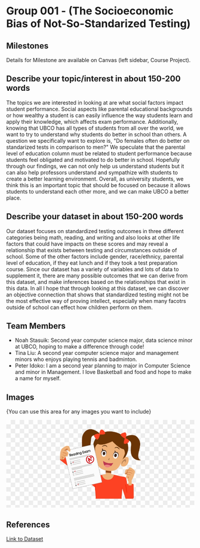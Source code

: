 # Group 001 - (The Socioeconomic Bias of Not-So-Standarized Testing)

## Milestones

Details for Milestone are available on Canvas (left sidebar, Course Project).

## Describe your topic/interest in about 150-200 words

The topics we are interested in looking at are what social factors impact student performance. Social aspects like parental educational backgrounds or how wealthy a student is can easily influence the way students learn and apply their knowledge, which affects exam performance. Additionally, knowing that UBCO has all types of students from all over the world, we want to try to understand why students do better in school than others. A question we specifically want to explore is, "Do females often do better on standarized tests in comparison to men?" We speculate that the parental level of education column must be related to student performance because students feel obligated and motivated to do better in school. Hopefully through our findings, we can not only help us understand students but it can also help professors understand and sympathize with students  to create a better learning environment. Overall, as university students, we think this is an important topic that should be focused on because it allows students to understand each other more, and we can make UBCO a better place. 
## Describe your dataset in about 150-200 words

Our dataset focuses on standardized testing outcomes in three different categories being math, reading, and writing and also looks at other life factors that could have impacts on these scores and may reveal a relationship that exists between testing and circumstances outside of school. Some of the other factors include gender, race/ethnicy, parental level of education, if they eat lunch and if they took a test preparation course. Since our dataset has a variety of variables and lots of data to supplement it, there are many possible outcomes that we can derive from this dataset, and make inferences based on the relationships that exist in this data. In all I hope that through looking at this dataset, we can discover an objective connection that shows that standardized testing might not be the most effective way of proving intellect, especially when many facotrs outside of school can effect how children perform on them.

## Team Members

- Noah Stasuik: Second year computer science major, data science minor at UBCO, hoping to make a difference through code!
- Tina Liu: A second year computer science major and management minors who enjoys playing tennis and badminton.
- Peter Idoko: I am a second year planning to major in Computer Science and minor in Management. I love Basketball and food and hope to make a name for myself.

## Images

{You can use this area for any images you want to include}

![photo for database](./images/studentphoto.png)

## References

[Link to Dataset](https://www.kaggle.com/datasets/whenamancodes/students-performance-in-exams?resource=download)



